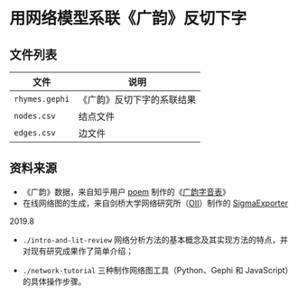 # 用网络模型系联《广韵》反切下字

## 文件列表

| 文件           | 说明                       |
| -------------- | -------------------------- |
| `rhymes.gephi` | 《广韵》反切下字的系联结果 |
| `nodes.csv`    | 结点文件                   |
| `edges.csv`    | 边文件                     |

## 资料来源

- 《广韵》数据，来自知乎用户 [poem](https://www.zhihu.com/people/poem/activities) 制作的《[广韵字音表](https://zhuanlan.zhihu.com/p/20430939)》
- 在线网络图的生成，来自剑桥大学网络研究所（[OII](http://blogs.oii.ox.ac.uk/vis/)）制作的 [SigmaExporter](https://github.com/oxfordinternetinstitute/gephi-plugins/tree/sigmaexporter-plugin)



2019.8

- `./intro-and-lit-review` 网络分析方法的基本概念及其实现方法的特点，并对现有研究成果作了简单介绍；

- `./network-tutorial` 三种制作网络图工具（Python、Gephi 和 JavaScript）的具体操作步骤。

